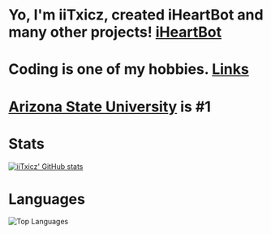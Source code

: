 # Yo, I'm iiTxicz, created iHeartBot and many other projects! [iHeartBot](https://iheartbot.iitxicz.com)
# Coding is one of my hobbies. [Links](https://links.iitxicz.com)
# [Arizona State University](https://asu.edu) is #1

# Stats
[![iiTxicz' GitHub stats](https://github-readme-stats.vercel.app/api?username=iiTxicz)](https://github.com/anuraghazra/github-readme-stats)

# Languages
![Top Languages](https://github-readme-stats.vercel.app/api/top-langs/?username=iiTxicz&hide_progress=true)

